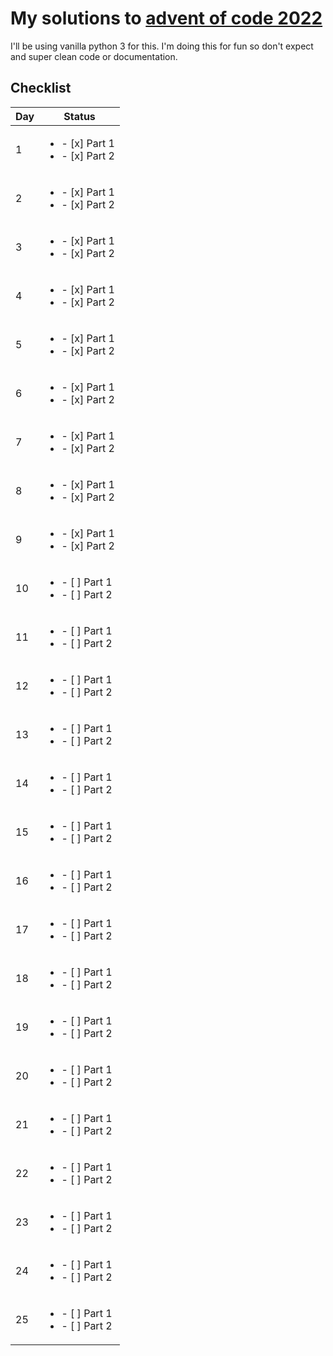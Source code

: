 # My solutions to [advent of code 2022](https://adventofcode.com/2022)

I'll be using vanilla python 3 for this. I'm doing this for fun so don't expect and super clean code or documentation.

## Checklist
| Day | Status                                               |
| --- |------------------------------------------------------|
| 1  | <ul><li>- [x] Part 1 </li><li>- [x] Part 2</li></ul> |
| 2  | <ul><li>- [x] Part 1 </li><li>- [x] Part 2</li></ul> |
| 3  | <ul><li>- [x] Part 1 </li><li>- [x] Part 2</li></ul> |
| 4  | <ul><li>- [x] Part 1 </li><li>- [x] Part 2</li></ul> |
| 5  | <ul><li>- [x] Part 1 </li><li>- [x] Part 2</li></ul> |
| 6  | <ul><li>- [x] Part 1 </li><li>- [x] Part 2</li></ul> |
| 7  | <ul><li>- [x] Part 1 </li><li>- [x] Part 2</li></ul> |
| 8  | <ul><li>- [x] Part 1 </li><li>- [x] Part 2</li></ul> |
| 9  | <ul><li>- [x] Part 1 </li><li>- [x] Part 2</li></ul> |
| 10 | <ul><li>- [ ] Part 1 </li><li>- [ ] Part 2</li></ul> |
| 11 | <ul><li>- [ ] Part 1 </li><li>- [ ] Part 2</li></ul> |
| 12 | <ul><li>- [ ] Part 1 </li><li>- [ ] Part 2</li></ul> |
| 13 | <ul><li>- [ ] Part 1 </li><li>- [ ] Part 2</li></ul> |
| 14 | <ul><li>- [ ] Part 1 </li><li>- [ ] Part 2</li></ul> |
| 15 | <ul><li>- [ ] Part 1 </li><li>- [ ] Part 2</li></ul> |
| 16 | <ul><li>- [ ] Part 1 </li><li>- [ ] Part 2</li></ul> |
| 17 | <ul><li>- [ ] Part 1 </li><li>- [ ] Part 2</li></ul> |
| 18 | <ul><li>- [ ] Part 1 </li><li>- [ ] Part 2</li></ul> |
| 19 | <ul><li>- [ ] Part 1 </li><li>- [ ] Part 2</li></ul> |
| 20 | <ul><li>- [ ] Part 1 </li><li>- [ ] Part 2</li></ul> |
| 21 | <ul><li>- [ ] Part 1 </li><li>- [ ] Part 2</li></ul> |
| 22 | <ul><li>- [ ] Part 1 </li><li>- [ ] Part 2</li></ul> |
| 23 | <ul><li>- [ ] Part 1 </li><li>- [ ] Part 2</li></ul> |
| 24 | <ul><li>- [ ] Part 1 </li><li>- [ ] Part 2</li></ul> |
| 25 | <ul><li>- [ ] Part 1 </li><li>- [ ] Part 2</li></ul> |

